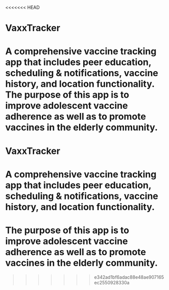 <<<<<<< HEAD
# VaxxTracker
A comprehensive vaccine tracking app that includes peer education, scheduling & notifications, vaccine history, and location functionality.
The purpose of this app is to improve adolescent vaccine adherence as well as to promote vaccines in the elderly community. 
=======
# VaxxTracker
# A comprehensive vaccine tracking app that includes peer education, scheduling & notifications, vaccine history, and location functionality.
# The purpose of this app is to improve adolescent vaccine adherence as well as to promote vaccines in the elderly community. 
>>>>>>> e342ad1bf6adac88e48ae907165ec2550928330a
